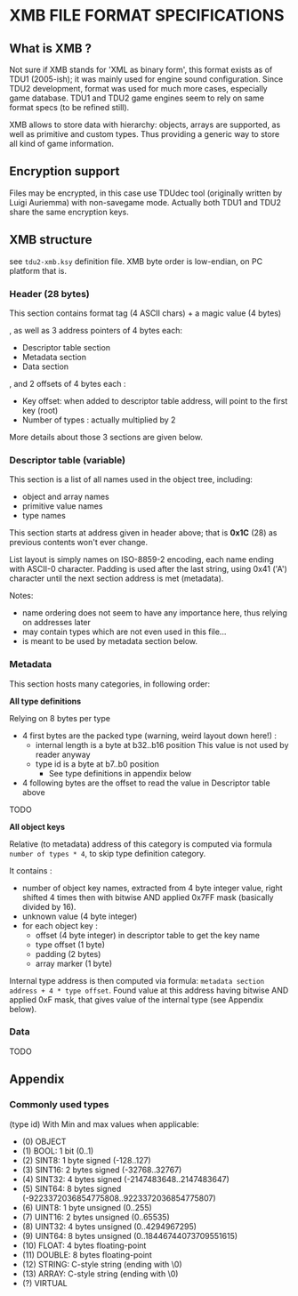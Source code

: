 XMB FILE FORMAT SPECIFICATIONS
==============================

## What is XMB ?
Not sure if XMB stands for 'XML as binary form', this format exists as of TDU1 (2005-ish); it was mainly used for engine sound configuration. Since TDU2 development, format was used for much more cases, especially game database. TDU1 and TDU2 game engines seem to rely on same format specs (to be refined still).

XMB allows to store data with hierarchy: objects, arrays are supported, as well as primitive and custom types. Thus providing a generic way to store all kind of game information.

## Encryption support
Files may be encrypted, in this case use TDUdec tool (originally written by Luigi Auriemma) with non-savegame mode. Actually both TDU1 and TDU2 share the same encryption keys.

## XMB structure
see `tdu2-xmb.ksy` definition file. XMB byte order is low-endian, on PC platform that is.

### Header (28 bytes)
This section contains format tag (4 ASCII chars) + a magic value (4 bytes)

, as well as 3 address pointers of 4 bytes each:
- Descriptor table section
- Metadata section
- Data section

, and 2 offsets of 4 bytes each :
- Key offset: when added to descriptor table address, will point to the first key (root)
- Number of types : actually multiplied by 2

More details about those 3 sections are given below.

### Descriptor table (variable)
This section is a list of all names used in the object tree, including:
- object and array names
- primitive value names
- type names

This section starts at address given in header above; that is **0x1C** (28) as previous contents won't ever change.

List layout is simply names on ISO-8859-2 encoding, each name ending with ASCII-0 character. Padding is used after the last string, using 0x41 ('A') character until the next section address is met (metadata).

Notes: 
- name ordering does not seem to have any importance here, thus relying on addresses later
- may contain types which are not even used in this file...
- is meant to be used by metadata section below.

### Metadata
This section hosts many categories, in following order:

**All type definitions**

Relying on 8 bytes per type
- 4 first bytes are the packed type (warning, weird layout down here!) :
    - internal length is a byte at b32..b16 position
        This value is not used by reader anyway
    - type id is a byte at b7..b0 position
        - See type definitions in appendix below
- 4 following bytes are the offset to read the value in Descriptor table above

TODO

**All object keys**

Relative (to metadata) address of this category is computed via formula `number of types * 4`, to skip type definition category. 

It contains :
- number of object key names, extracted from 4 byte integer value, right shifted 4 times then with bitwise AND applied 0x7FF mask (basically divided by 16).
- unknown value (4 byte integer)
- for each object key :
    - offset (4 byte integer) in descriptor table to get the key name
    - type offset (1 byte)
    - padding (2 bytes)
    - array marker (1 byte)

Internal type address is then computed via formula: `metadata section address + 4 * type offset`. Found value at this address having bitwise AND applied 0xF mask, that gives value of the internal type (see Appendix below).


### Data

TODO

## Appendix

### Commonly used types

(type id) With Min and max values when applicable:

- (0) OBJECT
- (1) BOOL: 1 bit (0..1)
- (2) SINT8: 1 byte signed (-128..127)
- (3) SINT16: 2 bytes signed (-32768..32767)
- (4) SINT32: 4 bytes signed (-2147483648..2147483647)
- (5) SINT64: 8 bytes signed (-9223372036854775808..9223372036854775807)
- (6) UINT8: 1 byte unsigned (0..255)
- (7) UINT16: 2 bytes unsigned (0..65535)
- (8) UINT32: 4 bytes unsigned (0..4294967295)
- (9) UINT64: 8 bytes unsigned (0..18446744073709551615)
- (10) FLOAT: 4 bytes floating-point
- (11) DOUBLE: 8 bytes floating-point
- (12) STRING: C-style string (ending with \0)
- (13) ARRAY: C-style string (ending with \0)
- (?) VIRTUAL
